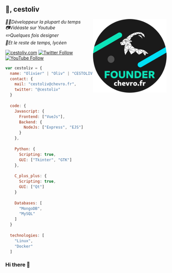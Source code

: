 ## 👋, cestoliv
<img align='right' src="founder.svg" width="230">
<p><em>👨‍💻Développeur la plupart du temps</em><br>
<em>📷Vidéaste sur Youtube</em><br>
<em>✏️Quelques fois designer</em><br>
<em>🏫Et le reste de temps, lycéen</em><br>

[![cestoliv.com](https://img.shields.io/badge/cestoliv.com-%2300b4c4?style=flat-square&logo=internet-explorer)](https://cestoliv.com)
[![Twitter Follow](https://img.shields.io/twitter/follow/cestoliv?color=%231da1f2&label=Twitter%20%40cestoliv&style=flat-square&logo=twitter)](https://twitter.com/cestoliv)
[![YouTube Follow](https://img.shields.io/badge/YouTube-Follow-%23ff0000?style=flat-square&logo=youtube)](https://www.youtube.com/channel/UCIVzban_FWu6idGf2rwSzlg)

```javascript
var cestoliv = {
  name: "Olivier" | "Oliv" | "CESTOLIV"
  contact: {
    mail: "cestoliv@chevro.fr",
    twitter: "@cestoliv"
  }
  
  code: {
    Javascript: {
      Frontend: ["VueJs"],
      Backend: {
        NodeJs: ["Express", "EJS"]
      }
    },
    
    Python: {
      Scripting: true,
      GUI: ["Tkinter", "GTK"]
    },
    
    C_plus_plus: {
      Scripting: true,
      GUI: ["Qt"]
    }
    
    Databases: [
      "MongoDB",
      "MySQL"
    ]
  }
  
  technologies: [
    "Linux",
    "Docker"
  ]
```

### Hi there 👋

<!--
**cestoliv/cestoliv** is a ✨ _special_ ✨ repository because its `README.md` (this file) appears on your GitHub profile.

Here are some ideas to get you started:

- 🔭 I’m currently working on ...
- 🌱 I’m currently learning ...
- 👯 I’m looking to collaborate on ...
- 🤔 I’m looking for help with ...
- 💬 Ask me about ...
- 📫 How to reach me: ...
- 😄 Pronouns: ...
- ⚡ Fun fact: ...
-->

